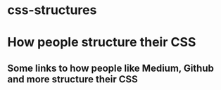 css-structures
==============

# How people structure their CSS

## Some links to how people like Medium, Github and more structure their CSS


